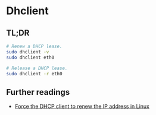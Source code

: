 # Dhclient

## TL;DR

```sh
# Renew a DHCP lease.
sudo dhclient -v
sudo dhclient eth0

# Release a DHCP lease.
sudo dhclient -r eth0
```

## Further readings

- [Force the DHCP client to renew the IP address in Linux]

<!-- internal references -->
<!-- external references -->
[force the dhcp client to renew the ip address in linux]: https://www.cyberciti.biz/faq/howto-linux-renew-dhcp-client-ip-address/
